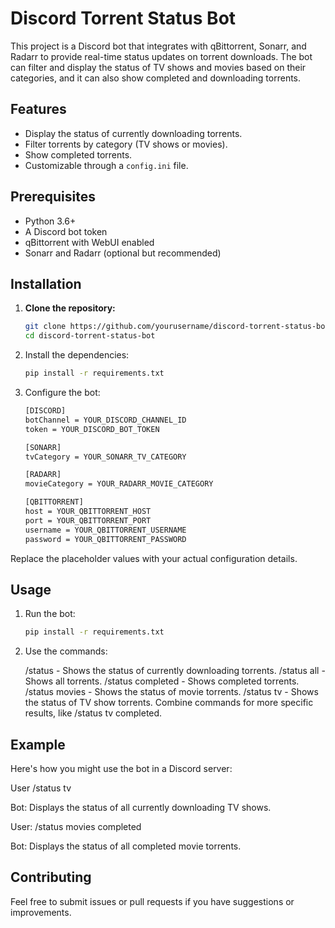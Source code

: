# Discord Torrent Status Bot

This project is a Discord bot that integrates with qBittorrent, Sonarr, and Radarr to provide real-time status updates on torrent downloads. The bot can filter and display the status of TV shows and movies based on their categories, and it can also show completed and downloading torrents.

## Features

- Display the status of currently downloading torrents.
- Filter torrents by category (TV shows or movies).
- Show completed torrents.
- Customizable through a `config.ini` file.

## Prerequisites

- Python 3.6+
- A Discord bot token
- qBittorrent with WebUI enabled
- Sonarr and Radarr (optional but recommended)

## Installation

1. **Clone the repository:**

   ```sh
   git clone https://github.com/yourusername/discord-torrent-status-bot.git
   cd discord-torrent-status-bot

2. Install the dependencies:

   ```sh
   pip install -r requirements.txt

3. Configure the bot:

   ```sh
   [DISCORD]
   botChannel = YOUR_DISCORD_CHANNEL_ID
   token = YOUR_DISCORD_BOT_TOKEN

   [SONARR]
   tvCategory = YOUR_SONARR_TV_CATEGORY

   [RADARR]
   movieCategory = YOUR_RADARR_MOVIE_CATEGORY

   [QBITTORRENT]
   host = YOUR_QBITTORRENT_HOST
   port = YOUR_QBITTORRENT_PORT
   username = YOUR_QBITTORRENT_USERNAME
   password = YOUR_QBITTORRENT_PASSWORD

Replace the placeholder values with your actual configuration details.

## Usage

1. Run the bot:

   ```sh
   pip install -r requirements.txt

2. Use the commands:

    /status - Shows the status of currently downloading torrents.
    /status all - Shows all torrents.
    /status completed - Shows completed torrents.
    /status movies - Shows the status of movie torrents.
    /status tv - Shows the status of TV show torrents.
    Combine commands for more specific results, like /status tv completed.

## Example

Here's how you might use the bot in a Discord server:

  User  /status tv

  Bot: Displays the status of all currently downloading TV shows.

  User: /status movies completed

  Bot: Displays the status of all completed movie torrents.

## Contributing

Feel free to submit issues or pull requests if you have suggestions or improvements.
